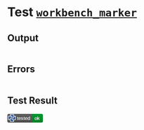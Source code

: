 # Test [`workbench_marker`](/doc/tests/statement_usage.md#L510)

## Output

```,plain
```

## Errors

```,plain
```

## Test Result

![OK](/doc/tests/.test/workbench_marker.png)
